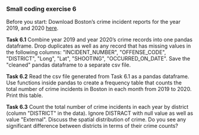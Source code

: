 ### Small coding exercise 6

Before you start: Download Boston’s crime incident reports for the year 2019, and 2020 [here](https://data.boston.gov/dataset/crime-incident-reports-august-2015-to-date-source-new-system).

**Task 6.1** Combine year 2019 and year 2020’s crime records into one pandas dataframe. 
Drop duplicates as well as any record that has missing values in the following columns: "INCIDENT_NUMBER", 
"OFFENSE_CODE", "DISTRICT", "Long", "Lat", "SHOOTING", "OCCURRED_ON_DATE". Save the "cleaned" pandas dataframe to a separate csv file. 


**Task 6.2** Read the csv file generated from Task 6.1 as a pandas dataframe. 
Use functions inside pandas to create a frequency table that counts the total number of crime incidents in Boston in each month from 2019 to 2020. 
Print this table.

**Task 6.3** Count the total number of crime incidents in each year by district (column "DISTRICT" in the data). 
Ignore DISTRACT with null value as well as value  "External". Discuss the spatial distribution of crime. 
Do you see any significant difference between districts in terms of their crime counts?  
